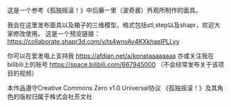 这是一个参考《孤独摇滚！》中后藤一里（波奇酱）外观所制作的面具。

我会在这里发布面具以及箱子的三维模型，格式包括stl,step以及shapr，欢迎大家修改使用。
这是一个预览链接：https://collaborate.shapr3d.com/v/ts4wnvAv4KXkhaeIPLLyv

你可以在爱发电上支持我 https://afdian.net/a/konataaaaaaaa
亦或关注我在bilibili上的账号 https://space.bilibili.com/667945000
（不会经常发布关于该项目的视频）

本作品遵守Creative Commons Zero v1.0 Universal协议
《孤独摇滚！》及其角色的版权归属于株式会社芳文社
